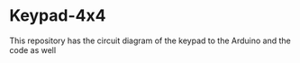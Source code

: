 # Keypad-4x4
This repository has the circuit diagram of the keypad to the Arduino and the code as well
